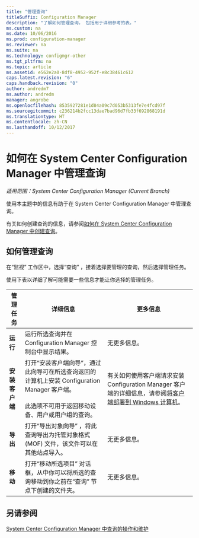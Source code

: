 ```yaml
---
title: "管理查询"
titleSuffix: Configuration Manager
description: "了解如何管理查询。 包括用于详细参考的表。"
ms.custom: na
ms.date: 10/06/2016
ms.prod: configuration-manager
ms.reviewer: na
ms.suite: na
ms.technology: configmgr-other
ms.tgt_pltfrm: na
ms.topic: article
ms.assetid: e562e2a0-8df8-4952-952f-e8c38461c612
caps.latest.revision: "6"
caps.handback.revision: "0"
author: andredm7
ms.author: andredm
manager: angrobe
ms.openlocfilehash: 8535927281e1d84a09c7d053b5313fe7e4fcd97f
ms.sourcegitcommit: c236214b2fcc13dae7bad96d7fb33f692868191d
ms.translationtype: HT
ms.contentlocale: zh-CN
ms.lasthandoff: 10/12/2017
---
```

# <a name="how-to-manage-queries-in-system-center-configuration-manager"></a>如何在 System Center Configuration Manager 中管理查询

*适用范围：System Center Configuration Manager (Current Branch)*

使用本主题中的信息有助于在 System Center Configuration Manager 中管理查询。  

 有关如何创建查询的信息，请参阅[如何在 System Center Configuration Manager 中创建查询](../../../core/servers/manage/create-queries.md)。  

## <a name="how-to-manage-queries"></a>如何管理查询  
 在“监视”  工作区中，选择“查询” ，接着选择要管理的查询，然后选择管理任务。  

 使用下表以详细了解可能需要一些信息才能让你选择的管理任务。  

|管理任务|详细信息|更多信息|  
|---------------------|-------------|----------------------|  
|**运行**|运行所选查询并在 Configuration Manager 控制台中显示结果。|无更多信息。|  
|**安装客户端**|打开“安装客户端向导”，通过此向导可在所选查询返回的计算机上安装 Configuration Manager 客户端。<br /><br /> 此选项不可用于返回移动设备、用户或用户组的查询。|有关如何使用客户端请求安装 Configuration Manager 客户端的详细信息，请参阅[将客户端部署到 Windows 计算机](/sccm/core/clients/deploy/deploy-clients-to-windows-computers)。|  
|**导出**|打开“导出对象向导”  ，将此查询导出为托管对象格式 (MOF) 文件，该文件可以在其他站点导入。|无更多信息。|  
|**移动**|打开“移动所选项目”  对话框，从中你可以将所选的查询移动到你之前在“查询”  节点下创建的文件夹。|无更多信息。|  

## <a name="see-also"></a>另请参阅  
 [System Center Configuration Manager 中查询的操作和维护](../../../core/servers/manage/operations-and-maintenance-for-queries.md)
